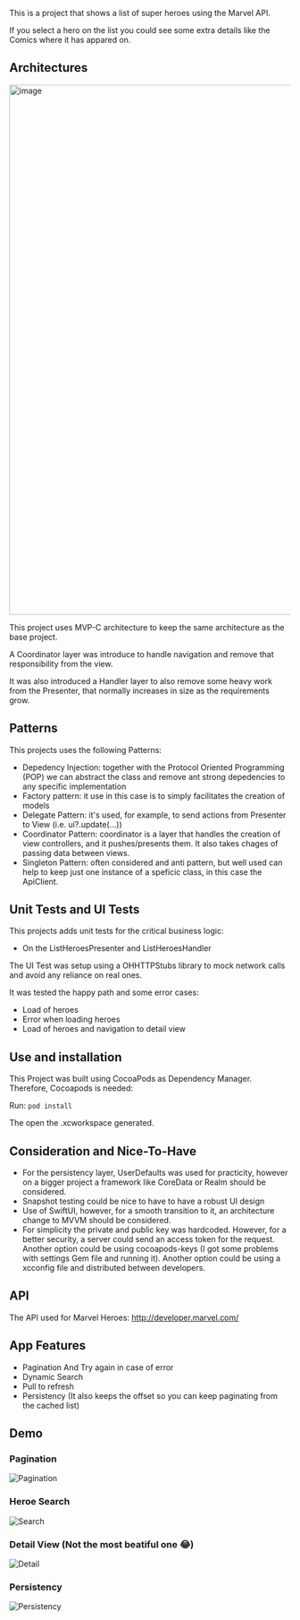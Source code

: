 This is a project that shows a list of super heroes using the Marvel API. 

If you select a hero on the list you could see some extra details like the Comics where it has appared on.

## Architectures

<img width="947" alt="image" src="https://github.com/user-attachments/assets/51d2442e-da3a-4c6a-804f-722b135dff88" />

This project uses MVP-C architecture to keep the same architecture as the base project. 

A Coordinator layer was introduce to handle navigation and remove that responsibility from the view.

It was also introduced a Handler layer to also remove some heavy work from the Presenter, that normally increases in size as the requirements grow. 

## Patterns 

This projects uses the following Patterns:

- Depedency Injection: together with the Protocol Oriented Programming (POP) we can abstract the class and remove ant strong depedencies to any specific implementation
- Factory pattern: it use in this case is to simply facilitates the creation of models
- Delegate Pattern: it's used, for example, to send actions from Presenter to View (i.e. ui?.update(...))
- Coordinator Pattern: coordinator is a layer that handles the creation of view controllers, and it pushes/presents them. It also takes chages of passing data between views.
- Singleton Pattern: often considered and anti pattern, but well used can help to keep just one instance of a speficic class, in this case the ApiClient.

## Unit Tests and UI Tests

This projects adds unit tests for the critical business logic:
- On the ListHeroesPresenter and ListHeroesHandler

The UI Test was setup using a OHHTTPStubs library to mock network calls and avoid any reliance on real ones.

It was tested the happy path and some error cases:
- Load of heroes
- Error when loading heroes
- Load of heroes and navigation to detail view

## Use and installation 

This Project was built using CocoaPods as Dependency Manager. Therefore, Cocoapods is needed:

Run: `pod install`

The open the .xcworkspace generated.

## Consideration and Nice-To-Have

- For the persistency layer, UserDefaults was used for practicity, however on a bigger project a framework like CoreData or Realm should be considered.
- Snapshot testing could be nice to have to have a robust UI design
- Use of SwiftUI, however, for a smooth transition to it, an architecture change to MVVM should be considered.
- For simplicity the private and public key was hardcoded. However, for a better security, a server could send an access token for the request. Another option could be using cocoapods-keys (I got some problems with settings Gem file and running it). Another option could be using a xcconfig file and distributed between developers.

## API

The API used for Marvel Heroes: http://developer.marvel.com/

## App Features
- Pagination And Try again in case of error
- Dynamic Search
- Pull to refresh
- Persistency (It also keeps the offset so you can keep paginating from the cached list)

## Demo

### Pagination

![Pagination](https://github.com/user-attachments/assets/9f44e4f7-cd69-4209-bd09-7c9ec62593e1)

### Heroe Search

![Search](https://github.com/user-attachments/assets/de95bc75-161d-4079-a86a-1330d21fd301)

### Detail View (Not the most beatiful one 😂)

![Detail](https://github.com/user-attachments/assets/8826541e-748a-4f26-b303-d7ff3c301f1e)

### Persistency

![Persistency](https://github.com/user-attachments/assets/5ab8454f-895a-462e-8151-4b752e932674)



 
